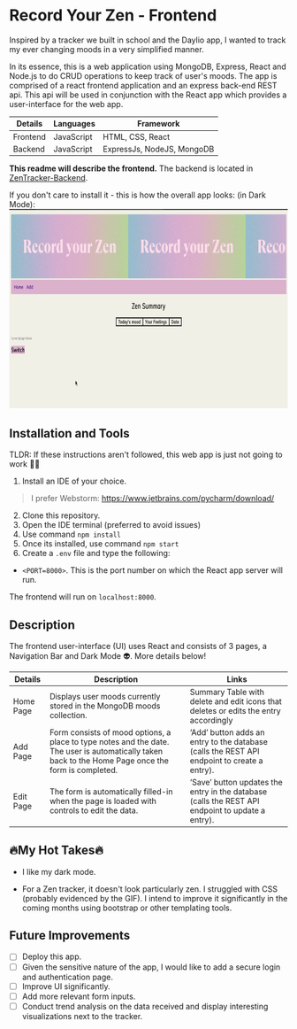 
# Record Your Zen - Frontend

Inspired by a tracker we built in school and the Daylio app, I wanted to track my ever changing moods in a very simplified manner.

In its essence, this is a web application using  MongoDB,  Express, React and Node.js to do CRUD operations to keep track of user's moods.  The app is comprised of a react frontend application and an express back-end REST api. This api will be used in conjunction with the React app which provides a user-interface for the web app.


Details|Languages|Framework|
|--|--|--|
|Frontend  |JavaScript |HTML, CSS, React |
|Backend  | JavaScript| ExpressJs, NodeJS, MongoDB |

**This readme will describe the frontend.** The backend is located in  [ZenTracker-Backend](https://github.com/Yas7777/ZenTracker-Backend).

If you don't care to install it - this is how the overall app looks:
(in Dark Mode):
<img src="https://github.com/Yas7777/ZenTracker-Backend/blob/master/readme_assets/DarkMode.gif" width="860" height="360" />

## Installation and Tools

TLDR: If these instructions aren't followed, this web app is just not going to work  🤷‍♀️

1. Install an IDE of your choice.
> I prefer Webstorm: https://www.jetbrains.com/pycharm/download/
2. Clone this repository.
3. Open the IDE terminal (preferred to avoid issues)
4. Use command `npm install`
5. Once its installed, use command `npm start`
6. Create a `.env` file and type the following:
-  `<PORT=8000>`. This is the port number on which the React app server will  run.

The frontend will run on `localhost:8000`.

##  Description

The frontend user-interface (UI) uses React and consists of 3 pages, a Navigation Bar and Dark Mode  :alien:. More details below!

Details|Description|Links|
|--|--|--|
|Home Page |Displays user moods currently stored in the MongoDB moods collection.| Summary Table with delete and edit icons that deletes or edits the entry accordingly|
|Add Page |Form consists of mood options, a place to type notes and the date. The user is automatically taken back to the Home Page once the form is completed. |‘Add’ button adds an entry to the database (calls the REST API endpoint to create a entry). |
|Edit Page | The form is automatically filled-in when the page is loaded with controls to edit the data.| ‘Save’ button updates the entry in the database (calls the REST API endpoint to update a entry).

##  🔥My Hot Takes🔥

* I like my dark mode.

* For a Zen tracker, it doesn't look particularly zen.  I struggled with CSS (probably evidenced by the GIF). I intend to improve it significantly in the coming months using bootstrap or other templating tools.

##  Future Improvements

* [ ] Deploy this app.
* [ ] Given the sensitive nature of the app, I would like to add a secure login and authentication page.
* [ ] Improve UI significantly.
* [ ] Add more relevant form inputs.
* [ ] Conduct trend analysis on the data received and display interesting visualizations next to the tracker.  
